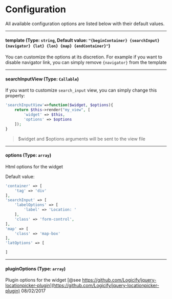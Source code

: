 # Configuration

All available configuration options are listed below with their default values.

---

#### template (Type: `string`, Default value: `"{beginContainer} {searchInput} {navigator} {lat} {lon} {map} {endContainer}"`)

You can customize the options at its discretion. For example if you want to disable navigator link, you can simply remove `{navigator}` from the template

---

#### searchInputView (Type: `Callable`)

If you want to customize `search_input` view, you can simply change this property:

```php
'searchInputView'=>function($widget, $options){
    return $this->render("my_view", [
        'widget' => $this,
        'options' => $options
    ]);
}
```

> $widget and $options arguments will be sent to the view file

---

#### options (Type: `array`)

Html options for the widget

Default value:

```php
'container' => [
    'tag' => 'div'
],
'searchInput' => [
    'labelOptions' => [
        'label' => 'Location: '
    ],
    'class' => 'form-control',
],
'map' => [
    'class' => 'map-box'
],
'latOptions' => [

]
```

---

#### pluginOptions (Type: `array`)

Plugin options for the widget
[@see https://github.com/Logicify/jquery-locationpicker-plugin](https://github.com/Logicify/jquery-locationpicker-plugin) 08/02/2017